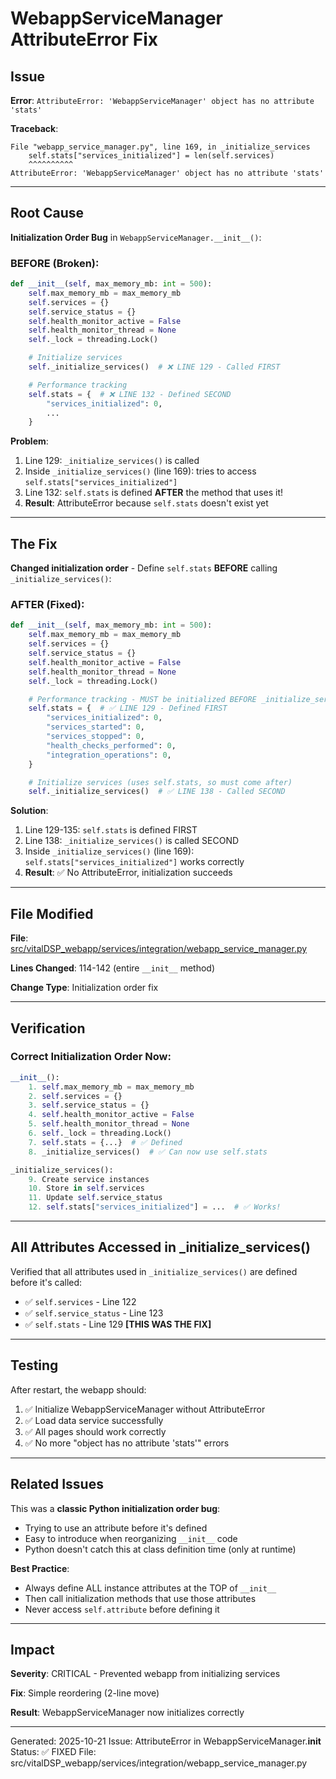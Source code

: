 # WebappServiceManager AttributeError Fix

## Issue

**Error**: `AttributeError: 'WebappServiceManager' object has no attribute 'stats'`

**Traceback**:
```
File "webapp_service_manager.py", line 169, in _initialize_services
    self.stats["services_initialized"] = len(self.services)
    ^^^^^^^^^^
AttributeError: 'WebappServiceManager' object has no attribute 'stats'
```

---

## Root Cause

**Initialization Order Bug** in `WebappServiceManager.__init__()`:

### BEFORE (Broken):
```python
def __init__(self, max_memory_mb: int = 500):
    self.max_memory_mb = max_memory_mb
    self.services = {}
    self.service_status = {}
    self.health_monitor_active = False
    self.health_monitor_thread = None
    self._lock = threading.Lock()

    # Initialize services
    self._initialize_services()  # ❌ LINE 129 - Called FIRST

    # Performance tracking
    self.stats = {  # ❌ LINE 132 - Defined SECOND
        "services_initialized": 0,
        ...
    }
```

**Problem**:
1. Line 129: `_initialize_services()` is called
2. Inside `_initialize_services()` (line 169): tries to access `self.stats["services_initialized"]`
3. Line 132: `self.stats` is defined **AFTER** the method that uses it!
4. **Result**: AttributeError because `self.stats` doesn't exist yet

---

## The Fix

**Changed initialization order** - Define `self.stats` **BEFORE** calling `_initialize_services()`:

### AFTER (Fixed):
```python
def __init__(self, max_memory_mb: int = 500):
    self.max_memory_mb = max_memory_mb
    self.services = {}
    self.service_status = {}
    self.health_monitor_active = False
    self.health_monitor_thread = None
    self._lock = threading.Lock()

    # Performance tracking - MUST be initialized BEFORE _initialize_services()
    self.stats = {  # ✅ LINE 129 - Defined FIRST
        "services_initialized": 0,
        "services_started": 0,
        "services_stopped": 0,
        "health_checks_performed": 0,
        "integration_operations": 0,
    }

    # Initialize services (uses self.stats, so must come after)
    self._initialize_services()  # ✅ LINE 138 - Called SECOND
```

**Solution**:
1. Line 129-135: `self.stats` is defined FIRST
2. Line 138: `_initialize_services()` is called SECOND
3. Inside `_initialize_services()` (line 169): `self.stats["services_initialized"]` works correctly
4. **Result**: ✅ No AttributeError, initialization succeeds

---

## File Modified

**File**: [src/vitalDSP_webapp/services/integration/webapp_service_manager.py](src/vitalDSP_webapp/services/integration/webapp_service_manager.py#L114-L142)

**Lines Changed**: 114-142 (entire `__init__` method)

**Change Type**: Initialization order fix

---

## Verification

### Correct Initialization Order Now:

```python
__init__():
    1. self.max_memory_mb = max_memory_mb
    2. self.services = {}
    3. self.service_status = {}
    4. self.health_monitor_active = False
    5. self.health_monitor_thread = None
    6. self._lock = threading.Lock()
    7. self.stats = {...}  # ✅ Defined
    8. _initialize_services()  # ✅ Can now use self.stats

_initialize_services():
    9. Create service instances
    10. Store in self.services
    11. Update self.service_status
    12. self.stats["services_initialized"] = ...  # ✅ Works!
```

---

## All Attributes Accessed in _initialize_services()

Verified that all attributes used in `_initialize_services()` are defined before it's called:

- ✅ `self.services` - Line 122
- ✅ `self.service_status` - Line 123
- ✅ `self.stats` - Line 129 **[THIS WAS THE FIX]**

---

## Testing

After restart, the webapp should:
1. ✅ Initialize WebappServiceManager without AttributeError
2. ✅ Load data service successfully
3. ✅ All pages should work correctly
4. ✅ No more "object has no attribute 'stats'" errors

---

## Related Issues

This was a **classic Python initialization order bug**:
- Trying to use an attribute before it's defined
- Easy to introduce when reorganizing `__init__` code
- Python doesn't catch this at class definition time (only at runtime)

**Best Practice**:
- Always define ALL instance attributes at the TOP of `__init__`
- Then call initialization methods that use those attributes
- Never access `self.attribute` before defining it

---

## Impact

**Severity**: CRITICAL - Prevented webapp from initializing services

**Fix**: Simple reordering (2-line move)

**Result**: WebappServiceManager now initializes correctly

---

Generated: 2025-10-21
Issue: AttributeError in WebappServiceManager.__init__
Status: ✅ FIXED
File: src/vitalDSP_webapp/services/integration/webapp_service_manager.py
